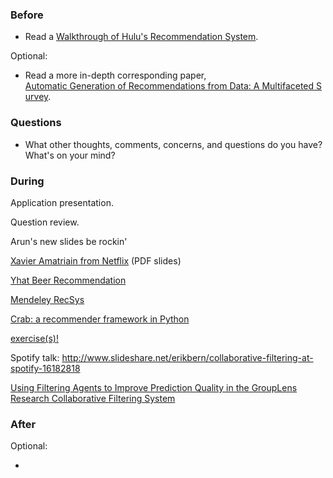 ### Before

 * Read a [Walkthrough of Hulu's Recommendation System](http://tech.hulu.com/blog/2011/09/19/recommendation-system/).

Optional:

 * Read a more in-depth corresponding paper, [Automatic Generation of Recommendations from Data: A Multifaceted Survey](http://www.deakin.edu.au/sebe/it/research/docs/trc11-4.pdf).


### Questions

 * What other thoughts, comments, concerns, and questions do you have? What's on your mind?


### During

Application presentation.

Question review.

Arun's new slides be rockin'



[Xavier Amatriain from Netflix](http://www.cikm2013.org/slides/xavier.pdf) (PDF slides)

[Yhat Beer Recommendation](http://nbviewer.ipython.org/gist/glamp/20a18d52c539b87de2af)

[Mendeley RecSys](http://mendeley.github.io/mrec/)

[Crab: a recommender framework in Python](http://muricoca.github.io/crab/tutorial.html)

[exercise(s)!](https://github.com/arahuja/GADS7/tree/master/src/lesson14/)

Spotify talk:
http://www.slideshare.net/erikbern/collaborative-filtering-at-spotify-16182818

[Using Filtering Agents to Improve Prediction Quality in the GroupLens Research Collaborative Filtering System](http://files.grouplens.org/papers/filterbot-CSCW98.pdf)


### After

Optional:

 * 
